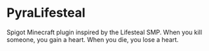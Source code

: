 # PyraLifesteal

Spigot Minecraft plugin inspired by the Lifesteal SMP. When you kill someone, you gain a heart. When you die, you lose a heart.

